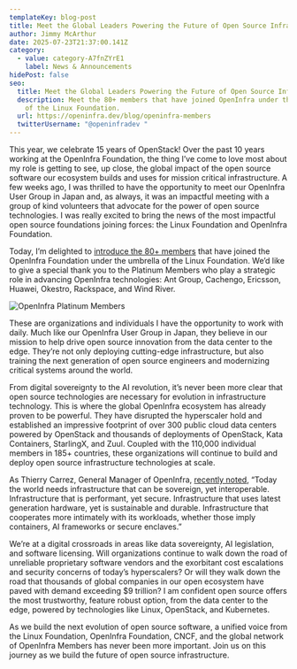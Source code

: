 ```yaml
---
templateKey: blog-post
title: Meet the Global Leaders Powering the Future of Open Source Infrastructure
author: Jimmy McArthur
date: 2025-07-23T21:37:00.141Z
category:
  - value: category-A7fnZYrE1
    label: News & Announcements
hidePost: false
seo:
  title: Meet the Global Leaders Powering the Future of Open Source Infrastructure
  description: Meet the 80+ members that have joined OpenInfra under the umbrella
    of the Linux Foundation.
  url: https://openinfra.dev/blog/openinfra-members
  twitterUsername: "@openinfradev "
---
```

This year, we celebrate 15 years of OpenStack! Over the past 10 years working at the OpenInfra Foundation, the thing I’ve come to love most about my role is getting to see, up close, the global impact of the open source software our ecosystem builds and uses for mission critical infrastructure. A few weeks ago, I was thrilled to have the opportunity to meet our OpenInfra User Group in Japan and, as always, it was an impactful meeting with a group of kind volunteers that advocate for the power of open source technologies. I was really excited to bring the news of the most impactful open source foundations joining forces: the Linux Foundation and OpenInfra Foundation.

Today, I’m delighted to [introduce the 80+ members](https://openinfra.org/members/) that have joined the OpenInfra Foundation under the umbrella of the Linux Foundation. We’d like to give a special thank you to the Platinum Members who play a strategic role in advancing OpenInfra technologies: Ant Group, Cachengo, Ericsson, Huawei, Okestro, Rackspace, and Wind River. 

![OpenInfra Platinum Members](/img/platinum_oif.png "OpenInfra Platinum Members")

These are organizations and individuals I have the opportunity to work with daily. Much like our OpenInfra User Group in Japan, they believe in our mission to help drive open source innovation from the data center to the edge. They’re not only deploying cutting-edge infrastructure, but also training the next generation of open source engineers and modernizing critical systems around the world.

From digital sovereignty to the AI revolution, it’s never been more clear that open source technologies are necessary for evolution in infrastructure technology. This is where the global OpenInfra ecosystem has already proven to be powerful. They have disrupted the hyperscaler hold and established an impressive footprint of over 300 public cloud data centers powered by OpenStack and thousands of deployments of OpenStack, Kata Containers, StarlingX, and Zuul. Coupled with the 110,000 individual members in 185+ countries, these organizations will continue to build and deploy open source infrastructure technologies at scale. 

As Thierry Carrez, General Manager of OpenInfra, [recently noted](https://openinfra.org/blog/openinfra-vision), “Today the world needs infrastructure that can be sovereign, yet interoperable. Infrastructure that is performant, yet secure. Infrastructure that uses latest generation hardware, yet is sustainable and durable. Infrastructure that cooperates more intimately with its workloads, whether those imply containers, AI frameworks or secure enclaves.” 

We’re at a digital crossroads in areas like data sovereignty, AI legislation, and software licensing. Will organizations continue to walk down the road of unreliable proprietary software vendors and the exorbitant cost escalations and security concerns of today’s hyperscalers? Or will they walk down the road that thousands of global companies in our open ecosystem have paved with demand exceeding $9 trillion? I am confident open source offers the most trustworthy, feature robust option, from the data center to the edge, powered by technologies like Linux, OpenStack, and Kubernetes.

As we build the next evolution of open source software, a unified voice from the Linux Foundation, OpenInfra Foundation, CNCF, and the global network of OpenInfra Members has never been more important. Join us on this journey as we build the future of open source infrastructure.